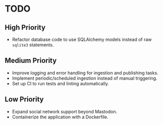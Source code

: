 # TODO

## High Priority
- Refactor database code to use SQLAlchemy models instead of raw `sqlite3` statements.

## Medium Priority
- Improve logging and error handling for ingestion and publishing tasks.
- Implement periodic/scheduled ingestion instead of manual triggering.
- Set up CI to run tests and linting automatically.

## Low Priority
- Expand social network support beyond Mastodon.
- Containerize the application with a Dockerfile.
